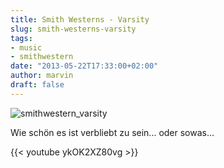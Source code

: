 ```yaml
---
title: Smith Westerns - Varsity
slug: smith-westerns-varsity
tags:
- music
- smithwestern
date: "2013-05-22T17:33:00+02:00"
author: marvin
draft: false
---
```

![smithwestern_varsity](/images/smithwestern_varsity.jpg)

Wie schön es ist verbliebt zu sein... oder sowas...

{{< youtube ykOK2XZ80vg >}}
